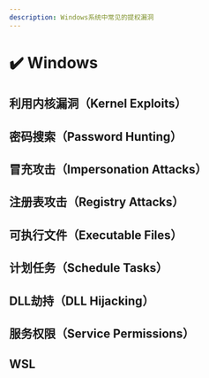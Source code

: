 ```yaml
---
description: Windows系统中常见的提权漏洞
---
```


# ✔️ Windows

## 利用内核漏洞（Kernel Exploits）







## 密码搜索（Password Hunting）





## 冒充攻击（Impersonation Attacks）







## 注册表攻击（Registry Attacks）





## 可执行文件（Executable Files）





## 计划任务（Schedule Tasks）





## DLL劫持（DLL Hijacking）





## 服务权限（Service Permissions）





## WSL



